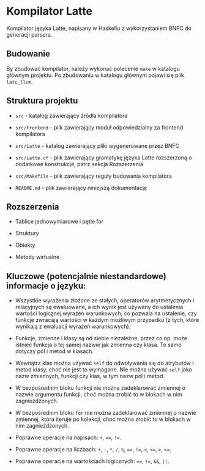 # Kompilator Latte

Kompilator języka Latte, napisany w Haskellu z wykorzystaniem BNFC do generacji parsera.

## Budowanie

By zbudować kompilator, należy wykonać polecenie `make` w katalogu głównym projektu. Po zbudowaniu w katalogu głównym pojawi się plik `latc_llvm`.

## Struktura projektu

- `src` - katalog zawierający źródła kompilatora

- `src/Frontend` - plik zawierający moduł odpowiedzialny za frontend kompilatora

- `src/Latte` - katalog zawierający pliki wygenerowane przez BNFC

- `src/Latte.cf` - plik zawierający gramatykę języka Latte rozszerzoną o dodatkowe konstrukcje, patrz sekcja Rozszerzenia

- `src/Makefile` - plik zawierający reguły budowania kompilatora

- `README.md` - plik zawierający niniejszą dokumentację


## Rozszerzenia

- Tablice jednowymiarowe i pętle for

- Struktury

- Obiekty

- Metody wirtualne

## Kluczowe (potencjalnie niestandardowe) informacje o języku:


- Wszystkie wyrażenia złożone ze stałych, operatorów arytmetycznych i relacyjnych są ewaluowane, a ich wynik jest używany do ustalenia wartości logicznej wyrażeń warunkowych, co pozwala na ustalenie, czy funkcje zwracają wartości w każdym możliwym przypadku (z tych, które wynikają z ewaluacji wyrażeń warunkowych).

- Funkcje, zmienne i klasy są od siebie niezależne, przez co np. może istnieć funkcja o tej samej nazwie jak zmienna czy klasa. To samo dotyczy pól i metod w klasach.

- Wewnątrz klas można używać `self` do odwoływania się do atrybutów i metod klasy, choć nie jest to wymagane. Nie można używać `self` jako nazw zmiennych, funkcji czy klas, w tym nazw pól i metod.

- W bezpośrednim bloku funkcji nie można zadeklarować zmiennej o nazwie argumentu funkcji, choć można zrobić to w blokach w nim zagnieżdżonych.

- W bezpośrednim bloku `for` nie można zadeklarować zmiennej o nazwie zmiennej, która iteruje po kolekcji, choć można zrobić to w blokach w nim zagnieżdżonych.

- Poprawne operacje na napisach: `+`, `==`, `!=`.

- Poprawne operacje na liczbach: `+`, `-`, `*`, `/`, `%`, `==`, `!=`, `<`, `<=`, `>`, `>=`.

- Poprawne operacje na wartościach logicznych: `==`, `!=`, `&&`, `||`.
